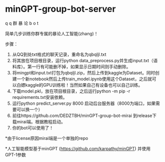 # minGPT-group-bot-server
q q 群 暴 论 b o t

简单几步训练你群专属的暴论人工智能(zhang)！

步骤：
1. 从QQ到处txt格式的聊天记录，重命名为qbqljl.txt
2. 将其放在项目根目录，运行python data_preprocess.py并生成input.txt（语料库）。第一行有可能删不掉，如果显示日期时间则手动删除。
3. 将mingpt和input.txt打包为qbqljl.zip，然后上传到kaggle为Dataset。同时创建一个新notebook然后上传train_model.ipynb使用这个Dataset，之后就可以白嫖kaggle的GPU训练啦！当然如果自己有设备也可以自己训练。
4. 下载model.pkl，放在项目根目录，之后运行python -m pip -r requirements.txt安装依赖。
5. 运行python predict_server.py 8000 启动后台服务器（8000为端口，如果需要可以换一个）
6. 前往https://github.com/DEDZTBH/minGPT-group-bot-mirai 到release下载mirai端。根据教程启动。
7. 你的bot可以使用了！

*由于license原因mirai端是一个单独的repo

*人工智能模型基于minGPT (https://github.com/karpathy/minGPT) 并使用GPT-1参数